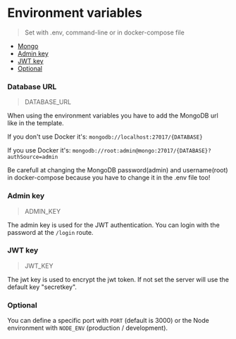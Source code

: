 # Environment variables

> Set with .env, command-line or in docker-compose file

- [Mongo](#mongo)
- [Admin key](#Admin-Key)
- [JWT key](#JWT-key)
- [Optional](#Optional)

### Database URL

> DATABASE_URL

When using the environment variables you have to add the MongoDB url like in the template.

If you don't use Docker it's: `mongodb://localhost:27017/{DATABASE}`

If you use Docker it's: `mongodb://root:admin@mongo:27017/{DATABASE}?authSource=admin`

Be carefull at changing the MongoDB password(admin) and username(root) in docker-compose because you have to change it in the .env file too!

### Admin key

> ADMIN_KEY

The admin key is used for the JWT authentication. You can login with the password at the `/login` route.

### JWT key

> JWT_KEY

The jwt key is used to encrypt the jwt token. If not set the server will use the default key  "secretkey".

### Optional

You can define a specific port with `PORT` (default is 3000) or the Node environment with `NODE_ENV` (production / development).